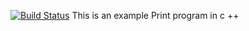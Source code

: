 [![Build Status](https://travis-ci.org/niko-2112/lab04.svg?branch=master)](https://travis-ci.org/niko-2112/lab04)
This is an example Print program in c ++
